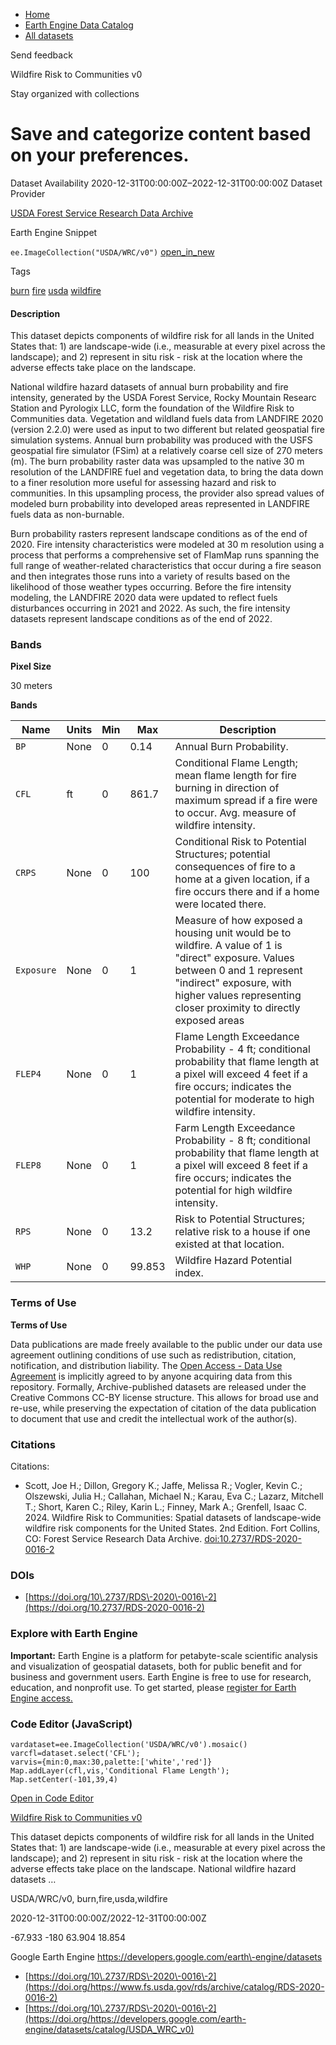 



* [Home](https://developers.google.com/)
* [Earth Engine Data Catalog](https://developers.google.com/earth-engine/datasets)
* [All datasets](https://developers.google.com/earth-engine/datasets/catalog)





 
 
 Send feedback
 
 

Wildfire Risk to Communities v0


 
 Stay organized with collections
 

 
 Save and categorize content based on your preferences.
=================================================================================================================================








Dataset Availability
2020\-12\-31T00:00:00Z–2022\-12\-31T00:00:00Z
Dataset Provider


[USDA Forest Service Research Data Archive](https://www.fs.usda.gov/rds/archive/catalog/RDS-2020-0016-2)



Earth Engine Snippet


`ee.ImageCollection("USDA/WRC/v0")` 
[open\_in\_new](https://code.earthengine.google.com/?scriptPath=Examples:Datasets/USDA/USDA_WRC_v0)





Tags


[burn](/earth-engine/datasets/tags/burn)
[fire](/earth-engine/datasets/tags/fire)
[usda](/earth-engine/datasets/tags/usda)
[wildfire](/earth-engine/datasets/tags/wildfire)








#### Description



This dataset depicts components of wildfire risk for all lands in the United
States that: 1\) are landscape\-wide (i.e., measurable at every pixel across 
the landscape); and 2\) represent in situ risk \- risk at the location where
the adverse effects take place on the landscape.


National wildfire hazard datasets of annual burn probability and fire
intensity, generated by the USDA Forest Service, Rocky Mountain Researc
Station and Pyrologix LLC, form the foundation of the Wildfire Risk to
Communities data. Vegetation and wildland fuels data from LANDFIRE 2020
(version 2\.2\.0\) were used as input to two different but related geospatial
fire simulation systems. Annual burn probability was produced with the USFS
geospatial fire simulator (FSim) at a relatively coarse cell size of 270
meters (m). The burn probability raster data was upsampled to the native
30 m resolution of the LANDFIRE fuel and vegetation data, to bring the data
down to a finer resolution more useful for assessing hazard and risk to
communities. In this upsampling process, the provider also spread values of
modeled burn probability into developed areas represented in LANDFIRE fuels
data as non\-burnable.


Burn probability rasters represent landscape
conditions as of the end of 2020\. Fire intensity characteristics were
modeled at 30 m resolution using a process that performs a comprehensive
set of FlamMap runs spanning the full range of weather\-related
characteristics that occur during a fire season and then integrates those
runs into a variety of results based on the likelihood of those weather
types occurring. Before the fire intensity modeling, the LANDFIRE 2020 data
were updated to reflect fuels disturbances occurring in 2021 and 2022\. As
such, the fire intensity datasets represent landscape conditions as of the
end of 2022\.





### Bands



**Pixel Size**
  
30 meters



**Bands**




| Name | Units | Min | Max | Description |
| --- | --- | --- | --- | --- |
| `BP` | None | 0 | 0\.14 | Annual Burn Probability. |
| `CFL` | ft | 0 | 861\.7 | Conditional Flame Length; mean flame length for fire burning in direction of maximum spread if a fire were to occur. Avg. measure of wildfire intensity. |
| `CRPS` | None | 0 | 100 | Conditional Risk to Potential Structures; potential consequences of fire to a home at a given location, if a fire occurs there and if a home were located there. |
| `Exposure` | None | 0 | 1 | Measure of how exposed a housing unit would be to wildfire. A value of 1 is "direct" exposure. Values between 0 and 1 represent "indirect" exposure, with higher values representing closer proximity to directly exposed areas |
| `FLEP4` | None | 0 | 1 | Flame Length Exceedance Probability \- 4 ft; conditional probability that flame length at a pixel will exceed 4 feet if a fire occurs; indicates the potential for moderate to high wildfire intensity. |
| `FLEP8` | None | 0 | 1 | Farm Length Exceedance Probability \- 8 ft; conditional probability that flame length at a pixel will exceed 8 feet if a fire occurs; indicates the potential for high wildfire intensity. |
| `RPS` | None | 0 | 13\.2 | Risk to Potential Structures; relative risk to a house if one existed at that location. |
| `WHP` | None | 0 | 99\.853 | Wildfire Hazard Potential index. |




### Terms of Use


**Terms of Use**


Data publications are made freely available to the public under our data
use agreement outlining conditions of use such as redistribution,
citation, notification, and distribution liability. The 
[Open Access \- Data Use Agreement](https://www.fs.usda.gov/rds/archive/datauseinfo/open)
is implicitly agreed to by anyone acquiring data from this repository.
Formally, Archive\-published datasets are released under the Creative Commons
CC\-BY license structure. This allows for broad use and re\-use, while
preserving the expectation of citation of the data publication to document
that use and credit the intellectual work of the author(s).




### Citations



Citations:
* Scott, Joe H.; Dillon, Gregory K.; Jaffe, Melissa R.; Vogler, Kevin C.;
Olszewski, Julia H.; Callahan, Michael N.; Karau, Eva C.; Lazarz,
Mitchell T.; Short, Karen C.; Riley, Karin L.; Finney, Mark A.; Grenfell,
Isaac C. 2024\. Wildfire Risk to Communities: Spatial datasets of
landscape\-wide wildfire risk components for the United States. 2nd Edition.
Fort Collins, CO: Forest Service Research Data Archive.
[doi:10\.2737/RDS\-2020\-0016\-2](https://doi.org/10.2737/RDS-2020-0016-2)





### DOIs


* [https://doi.org/10\.2737/RDS\-2020\-0016\-2](https://doi.org/10.2737/RDS-2020-0016-2)




### Explore with Earth Engine


**Important:** 
 Earth Engine is a platform for petabyte\-scale scientific analysis and visualization of
 geospatial datasets, both for public benefit and for business and government users.
 Earth Engine is free to use for research, education, and nonprofit use. To get started, please
 [register for Earth Engine access.](https://console.cloud.google.com/earth-engine)



### Code Editor (JavaScript)



```
vardataset=ee.ImageCollection('USDA/WRC/v0').mosaic()
varcfl=dataset.select('CFL');
varvis={min:0,max:30,palette:['white','red']}
Map.addLayer(cfl,vis,'Conditional Flame Length');
Map.setCenter(-101,39,4)
```



[Open in Code Editor](https://code.earthengine.google.com/?scriptPath=Examples:Datasets/USDA/USDA_WRC_v0)


[Wildfire Risk to Communities v0](/earth-engine/datasets/catalog/USDA_WRC_v0)

This dataset depicts components of wildfire risk for all lands in the United States that: 1\) are landscape\-wide (i.e., measurable at every pixel across the landscape); and 2\) represent in situ risk \- risk at the location where the adverse effects take place on the landscape. National wildfire hazard datasets …

 USDA/WRC/v0,
 burn,fire,usda,wildfire

2020\-12\-31T00:00:00Z/2022\-12\-31T00:00:00Z



 \-67\.933 \-180 63\.904 18\.854
 



Google Earth Engine
https://developers.google.com/earth\-engine/datasets

* [https://doi.org/10\.2737/RDS\-2020\-0016\-2](https://doi.org/https://www.fs.usda.gov/rds/archive/catalog/RDS-2020-0016-2)
* [https://doi.org/10\.2737/RDS\-2020\-0016\-2](https://doi.org/https://developers.google.com/earth-engine/datasets/catalog/USDA_WRC_v0)









